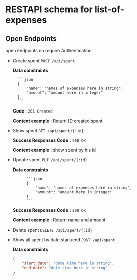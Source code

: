 # RESTAPI schema for list-of-expenses

## Open Endpoints

open endpoints no require Authentication.
* Create spent `POST /api/spent`

    **Data constraints**
        
        ```json
        {
            "name": "names of expenses here in string",
            "amount": "amount here in integer"
        }
        ```
    **Code** : `201 Created`
    
    **Content example** : Return ID created spent
    
    
* Show spent `GET /api/spent/{:id}`
  
  **Success Responses Code** : `200 OK`
  
  **Content example** : show spent by his id
  
  
* Update spent `PUT /api/spent/{:id}`

    **Data constraints**
            
            ```json
            {
                "name": "names of expenses here in string",
                "amount": "amount here in integer"
            }
            ```
    **Success Responses Code** : `200 OK`
      
    **Content example** : Return name and amount
* Delete spent `DELETE /api/spent/{:id}`

* Show all spent by date start/end `POST /api/spent`

    **Data constraints**
    
    ```json
    {
        "start_date": "date time here in string",
        "end_date": "date time here in string"
    }
    ```


